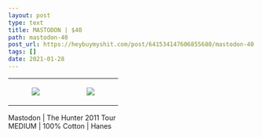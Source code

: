```yaml
---
layout: post
type: text
title: MASTODON | $40
path: mastodon-40
post_url: https://heybuymyshit.com/post/641534147606855680/mastodon-40
tags: []
date: 2021-01-28
---
```




<table style="width:100%;"><tr><td style="vertical-align:top;">
      <figure class="tmblr-full" data-orig-height="2048" data-orig-width="1365" data-orig-src="https://concertshirts.netlify.app/shirts/0466/0466-01.jpg"><img src="https://64.media.tumblr.com/a6b12a990c624530c79fd78fe5364767/21e8e53c0911abaf-4a/s540x810/836696c868cfe35168fa353719d042cbab65b2c3.jpg" data-orig-height="2048" data-orig-width="1365" data-orig-src="https://concertshirts.netlify.app/shirts/0466/0466-01.jpg"/></figure></td>
    <td style="vertical-align:top;">
      <figure class="tmblr-full" data-orig-height="2048" data-orig-width="1365" data-orig-src="https://concertshirts.netlify.app/shirts/0466/0466-02.jpg"><img src="https://64.media.tumblr.com/bc86ab60f1d8a99a1f48ef2d01f8744b/21e8e53c0911abaf-ec/s540x810/9875ede2361e1e0a772733ec5824308966eefdfd.jpg" data-orig-height="2048" data-orig-width="1365" data-orig-src="https://concertshirts.netlify.app/shirts/0466/0466-02.jpg"/></figure></td>
  </tr></table><p>
  Mastodon | The Hunter 2011 Tour<br/>MEDIUM | 100% Cotton | Hanes
</p>
